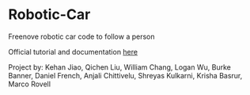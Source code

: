 # Robotic-Car

Freenove robotic car code to follow a person

Official tutorial and documentation [here](https://docs.google.com/document/d/12uNKeyRNemHPSswhr4iJ4YiHTbZ8dQQBjzUpseoSnek/edit?usp=sharing)

Project by: Kehan Jiao, Qichen Liu, William Chang, Logan Wu, Burke Banner, Daniel French, Anjali Chittivelu, Shreyas Kulkarni, Krisha Basrur, Marco Rovell
